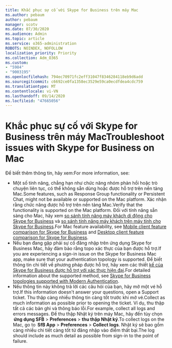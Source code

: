 ```yaml
---
title: Khắc phục sự cố với Skype for Business trên máy Mac
ms.author: pebaum
author: pebaum
manager: scotv
ms.date: 07/30/2020
ms.audience: Admin
ms.topic: article
ms.service: o365-administration
ROBOTS: NOINDEX, NOFOLLOW
localization_priority: Priority
ms.collection: Adm_O365
ms.custom:
- "5984"
- "9003195"
ms.openlocfilehash: 794ec70971fc2eff31047f8346284118eb9d6add
ms.sourcegitcommit: c6692ce0fa1358ec3529e59ca0ecdfdea4cdc759
ms.translationtype: MT
ms.contentlocale: vi-VN
ms.lasthandoff: 09/14/2020
ms.locfileid: "47665056"
---
```

# <a name="troubleshoot-issues-with-skype-for-business-on-mac"></a><span data-ttu-id="72330-102">Khắc phục sự cố với Skype for Business trên máy Mac</span><span class="sxs-lookup"><span data-stu-id="72330-102">Troubleshoot issues with Skype for Business on Mac</span></span>

<span data-ttu-id="72330-103">Để biết thêm thông tin, hãy xem:</span><span class="sxs-lookup"><span data-stu-id="72330-103">For more information, see:</span></span> 

- <span data-ttu-id="72330-104">Một số tính năng, chẳng hạn như chức năng nhóm phản hồi hoặc trò chuyện liên tục, có thể không sẵn dùng hoặc được hỗ trợ trên nền tảng Mac.</span><span class="sxs-lookup"><span data-stu-id="72330-104">Some features, such as Response Group functionality or Persistent Chat, might not be available or supported on the Mac platform.</span></span> <span data-ttu-id="72330-105">Xác nhận rằng chức năng được hỗ trợ trên nền tảng Mac.</span><span class="sxs-lookup"><span data-stu-id="72330-105">Verify that the functionality is supported on the Mac platform.</span></span> <span data-ttu-id="72330-106">Đối với tính năng sẵn sàng cho Mac, hãy xem [so sánh tính năng máy khách di động cho Skype for Business](https://technet.microsoft.com/library/Dn951412.aspx) và [so sánh tính năng máy khách trên máy tính cho Skype for Business](https://docs.microsoft.com/skypeforbusiness/plan-your-deployment/clients-and-devices/desktop-feature-comparison).</span><span class="sxs-lookup"><span data-stu-id="72330-106">For Mac feature availability, see [Mobile client feature comparison for Skype for Business](https://technet.microsoft.com/library/Dn951412.aspx) and [Desktop client feature comparison for Skype for Business](https://docs.microsoft.com/skypeforbusiness/plan-your-deployment/clients-and-devices/desktop-feature-comparison).</span></span>
- <span data-ttu-id="72330-107">Nếu bạn đang gặp phải sự cố đăng nhập trên ứng dụng Skype for Business Mac, hãy đảm bảo rằng topo xác thực của bạn được hỗ trợ.</span><span class="sxs-lookup"><span data-stu-id="72330-107">If you are experiencing a sign-in issue on the Skype for Business Mac app, make sure that your authentication topology is supported.</span></span> <span data-ttu-id="72330-108">Để biết thông tin chi tiết về phương pháp được hỗ trợ, hãy xem các thiết [kế của Skype for Business được hỗ trợ với xác thực hiện đại](https://docs.microsoft.com/skypeforbusiness/plan-your-deployment/modern-authentication/topologies-supported).</span><span class="sxs-lookup"><span data-stu-id="72330-108">For detailed information about the supported method, see [Skype for Business topologies supported with Modern Authentication](https://docs.microsoft.com/skypeforbusiness/plan-your-deployment/modern-authentication/topologies-supported).</span></span>  
- <span data-ttu-id="72330-109">Nếu thông tin này không trả lời các câu hỏi của bạn, hãy mở một vé hỗ trợ.</span><span class="sxs-lookup"><span data-stu-id="72330-109">If this information doesn't answer your questions, open a Support ticket.</span></span> <span data-ttu-id="72330-110">Thu thập càng nhiều thông tin càng tốt trước khi mở vé.</span><span class="sxs-lookup"><span data-stu-id="72330-110">Collect as much information as possible prior to opening the ticket.</span></span> <span data-ttu-id="72330-111">Ví dụ, thu thập tất cả các bản ghi và thông báo lỗi.</span><span class="sxs-lookup"><span data-stu-id="72330-111">For example, collect all logs and errors messages.</span></span> <span data-ttu-id="72330-112">Để thu thập Nhật ký trên máy Mac, hãy đến tùy chọn  **ứng dụng SFB**  >  **Preferences**  >  **thu thập Nhật ký**.</span><span class="sxs-lookup"><span data-stu-id="72330-112">To collect logs on the Mac, go to  **SfB App** > **Preferences** > **Collect logs**.</span></span>  <span data-ttu-id="72330-113">Nhật ký sẽ bao gồm càng nhiều chi tiết càng tốt từ đăng nhập vào điểm thất bại.</span><span class="sxs-lookup"><span data-stu-id="72330-113">The log should include as much detail as possible from sign-in to the point of failure.</span></span>